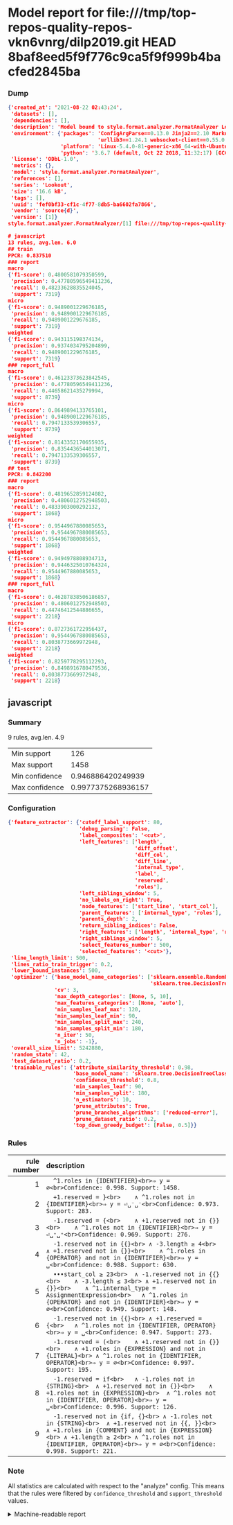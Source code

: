 # Model report for file:///tmp/top-repos-quality-repos-vkn6vnrg/dilp2019.git HEAD 8baf8eed5f9f776c9ca5f9f999b4bacfed2845ba

### Dump

```json
{'created_at': '2021-08-22 02:43:24',
 'datasets': [],
 'dependencies': [],
 'description': 'Model bound to style.format.analyzer.FormatAnalyzer Lookout analyzer.',
 'environment': {'packages': 'ConfigArgParse==0.13.0 Jinja2==2.10 MarkupSafe==1.1.1 PyStemmer==1.3.0 PyYAML==5.1 Pympler==0.5 SQLAlchemy==1.2.10 SQLAlchemy-Utils==0.33.3 asdf==2.3.2 bblfsh==2.12.7 boto==2.49.0 boto3==1.9.130 botocore==1.12.130 cachetools==2.0.1 certifi==2019.3.9 chardet==3.0.4 clint==0.5.1 docker==3.7.0 docker-pycreds==0.4.0 dulwich==0.19.11 grpcio==1.19.0 grpcio-tools==1.19.0 humanfriendly==4.16.1 humanize==0.5.1 idna==2.8 jmespath==0.9.4 jsonschema==2.6.0 lookout-sdk==0.4.1 lookout-sdk-ml==0.19.0 lookout-style==0.2.0 lz4==2.1.6 modelforge==0.12.1 numpy==1.16.2 packaging==19.0 pandas==0.22.0 pip==19.0.3 protobuf==3.7.0 psycopg2-binary==2.7.5 pygtrie==2.3 pyparsing==2.3.1 python-dateutil==2.8.0 python-igraph==0.7.1.post6 pytz==2019.1 requests==2.21.0 requirements-parser==0.2.0 scikit-learn==0.20.1 scikit-optimize==0.5.2 scipy==1.2.1 semantic-version==2.6.0 setuptools==40.8.0 six==1.12.0 smart-open==1.8.1 sourced-ml==0.8.2 spdx==2.5.0 stringcase==1.2.0 tabulate==0.8.2 tqdm==4.31.1 '
                             'urllib3==1.24.1 websocket-client==0.55.0 xxhash==1.3.0',
                 'platform': 'Linux-5.4.0-81-generic-x86_64-with-Ubuntu-18.04-bionic',
                 'python': '3.6.7 (default, Oct 22 2018, 11:32:17) [GCC 8.2.0]'},
 'license': 'ODbL-1.0',
 'metrics': {},
 'model': 'style.format.analyzer.FormatAnalyzer',
 'references': [],
 'series': 'Lookout',
 'size': '16.6 kB',
 'tags': [],
 'uuid': 'fef0bf33-cf1c-4f77-8db5-ba6602fa7866',
 'vendor': 'source{d}',
 'version': [1]}
style.format.analyzer.FormatAnalyzer/[1] file:///tmp/top-repos-quality-repos-vkn6vnrg/dilp2019.git 8baf8eed5f9f776c9ca5f9f999b4bacfed2845ba

# javascript
13 rules, avg.len. 6.0
## train
PPCR: 0.837510
### report
macro
{'f1-score': 0.4800581079350599,
 'precision': 0.47780596549411236,
 'recall': 0.48233628835524045,
 'support': 7319}
micro
{'f1-score': 0.9489001229676185,
 'precision': 0.9489001229676185,
 'recall': 0.9489001229676185,
 'support': 7319}
weighted
{'f1-score': 0.943115198374134,
 'precision': 0.9374034795204899,
 'recall': 0.9489001229676185,
 'support': 7319}
### report_full
macro
{'f1-score': 0.46123373623842545,
 'precision': 0.47780596549411236,
 'recall': 0.44658621435279994,
 'support': 8739}
micro
{'f1-score': 0.8649894133765101,
 'precision': 0.9489001229676185,
 'recall': 0.7947133539306557,
 'support': 8739}
weighted
{'f1-score': 0.8143352170655935,
 'precision': 0.8354436544013071,
 'recall': 0.7947133539306557,
 'support': 8739}
## test
PPCR: 0.842200
### report
macro
{'f1-score': 0.4819652859124082,
 'precision': 0.4806012752948503,
 'recall': 0.4833903000292132,
 'support': 1868}
micro
{'f1-score': 0.9544967880085653,
 'precision': 0.9544967880085653,
 'recall': 0.9544967880085653,
 'support': 1868}
weighted
{'f1-score': 0.9494978808934713,
 'precision': 0.9446325010764324,
 'recall': 0.9544967880085653,
 'support': 1868}
### report_full
macro
{'f1-score': 0.46287838506186857,
 'precision': 0.4806012752948503,
 'recall': 0.44746412544886655,
 'support': 2218}
micro
{'f1-score': 0.8727361722956437,
 'precision': 0.9544967880085653,
 'recall': 0.8038773669972948,
 'support': 2218}
weighted
{'f1-score': 0.8259778295112293,
 'precision': 0.8498916780479536,
 'recall': 0.8038773669972948,
 'support': 2218}
```

## javascript
### Summary
9 rules, avg.len. 4.9

| | |
|-|-|
|Min support|126|
|Max support|1458|
|Min confidence|0.946886420249939|
|Max confidence|0.9977375268936157|

### Configuration

```json
{'feature_extractor': {'cutoff_label_support': 80,
                       'debug_parsing': False,
                       'label_composites': '<cut>',
                       'left_features': ['length',
                                         'diff_offset',
                                         'diff_col',
                                         'diff_line',
                                         'internal_type',
                                         'label',
                                         'reserved',
                                         'roles'],
                       'left_siblings_window': 5,
                       'no_labels_on_right': True,
                       'node_features': ['start_line', 'start_col'],
                       'parent_features': ['internal_type', 'roles'],
                       'parents_depth': 2,
                       'return_sibling_indices': False,
                       'right_features': ['length', 'internal_type', 'reserved', 'roles'],
                       'right_siblings_window': 5,
                       'select_features_number': 500,
                       'selected_features': '<cut>'},
 'line_length_limit': 500,
 'lines_ratio_train_trigger': 0.2,
 'lower_bound_instances': 500,
 'optimizer': {'base_model_name_categories': ['sklearn.ensemble.RandomForestClassifier',
                                              'sklearn.tree.DecisionTreeClassifier'],
               'cv': 3,
               'max_depth_categories': [None, 5, 10],
               'max_features_categories': [None, 'auto'],
               'min_samples_leaf_max': 120,
               'min_samples_leaf_min': 90,
               'min_samples_split_max': 240,
               'min_samples_split_min': 180,
               'n_iter': 50,
               'n_jobs': -1},
 'overall_size_limit': 5242880,
 'random_state': 42,
 'test_dataset_ratio': 0.2,
 'trainable_rules': {'attribute_similarity_threshold': 0.98,
                     'base_model_name': 'sklearn.tree.DecisionTreeClassifier',
                     'confidence_threshold': 0.8,
                     'min_samples_leaf': 90,
                     'min_samples_split': 180,
                     'n_estimators': 10,
                     'prune_attributes': True,
                     'prune_branches_algorithms': ['reduced-error'],
                     'prune_dataset_ratio': 0.2,
                     'top_down_greedy_budget': [False, 0.5]}}
```

### Rules

| rule number | description |
|----:|:-----|
| 1 | `  ^1.roles in {IDENTIFIER}<br>⇒ y = ∅<br>Confidence: 0.998. Support: 1458.` |
| 2 | `  +1.reserved = }<br>	∧ ^1.roles not in {IDENTIFIER}<br>⇒ y = ⏎␣⁻␣⁻<br>Confidence: 0.973. Support: 283.` |
| 3 | `  -1.reserved = {<br>	∧ +1.reserved not in {}}<br>	∧ ^1.roles not in {IDENTIFIER}<br>⇒ y = ⏎␣⁺␣⁺<br>Confidence: 0.969. Support: 276.` |
| 4 | `  -1.reserved not in {{}<br>	∧ -3.length ≥ 4<br>	∧ +1.reserved not in {}}<br>	∧ ^1.roles in {OPERATOR} and not in {IDENTIFIER}<br>⇒ y = ␣<br>Confidence: 0.988. Support: 630.` |
| 5 | `  •••start_col ≥ 23<br>	∧ -1.reserved not in {{}<br>	∧ -3.length ≤ 3<br>	∧ +1.reserved not in {}}<br>	∧ ^1.internal_type = AssignmentExpression<br>	∧ ^1.roles in {OPERATOR} and not in {IDENTIFIER}<br>⇒ y = ∅<br>Confidence: 0.949. Support: 148.` |
| 6 | `  -1.reserved not in {{}<br>	∧ +1.reserved = {<br>	∧ ^1.roles not in {IDENTIFIER, OPERATOR}<br>⇒ y = ␣<br>Confidence: 0.947. Support: 273.` |
| 7 | `  -1.reserved = (<br>	∧ +1.reserved not in {}}<br>	∧ +1.roles in {EXPRESSION} and not in {LITERAL}<br>	∧ ^1.roles not in {IDENTIFIER, OPERATOR}<br>⇒ y = ∅<br>Confidence: 0.997. Support: 195.` |
| 8 | `  -1.reserved = if<br>	∧ -1.roles not in {STRING}<br>	∧ +1.reserved not in {}}<br>	∧ +1.roles not in {EXPRESSION}<br>	∧ ^1.roles not in {IDENTIFIER, OPERATOR}<br>⇒ y = ␣<br>Confidence: 0.996. Support: 126.` |
| 9 | `  -1.reserved not in {if, {}<br>	∧ -1.roles not in {STRING}<br>	∧ +1.reserved not in {{, }}<br>	∧ +1.roles in {COMMENT} and not in {EXPRESSION}<br>	∧ +1.length ≥ 2<br>	∧ ^1.roles not in {IDENTIFIER, OPERATOR}<br>⇒ y = ∅<br>Confidence: 0.998. Support: 221.` |

### Note
All statistics are calculated with respect to the "analyze" config. This means that the rules were filtered by
`confidence_threshold` and `support_threshold` values.

<details>
    <summary>Machine-readable report</summary>
```json
{"javascript": {"avg_rule_len": 4.888888888888889, "max_conf": 0.9977375268936157, "max_support": 1458, "min_conf": 0.946886420249939, "min_support": 126, "num_rules": 9}}
```
</details>
